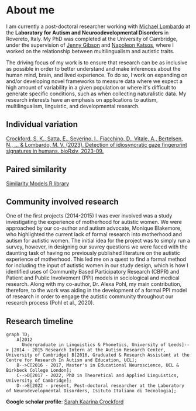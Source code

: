 # About me

I am currently a post-doctoral researcher working with [Michael Lombardo](https://www.iit.it/people-details/-/people/michael-lombardo) at the **Laboratory for Autism and Neuroodevelopmental Disorders** in Rovereto, Italy. My PhD was completed at the University of Cambridge, under the supervision of [Jenny Gibson](https://www.educ.cam.ac.uk/people/staff/gibson/) and [Napoleon Katsos](https://www.mmll.cam.ac.uk/nk248), where I worked on the relationship between multilingualism and autistic traits. 

The driving focus of my work is to ensure that research can be as inclusive as possible in order to better understand and make inferences about the human mind, brain, and lived experience. To do so, I work on expanding on and/or developing novel frameworks to measure data where we expect a high amount of variability in a given population or where it's difficult to generate specific conditions, such as when collecting naturalistic data. My research interests have an emphasis on applications to autism, multilingualism, linguistic, and developmental research. 

## Individual variation

[Crockford, S. K., Satta, E., Severino, I., Fiacchino, D., Vitale, A., Bertelsen, N., ... & Lombardo, M. V. (2023). Detection of idiosyncratic gaze fingerprint signatures in humans. bioRxiv, 2023-09.](https://www.biorxiv.org/content/10.1101/2023.09.18.558217v2.abstract)

## Paired similarity

[Similarity Models R library](https://github.com/sarahkaarina/similaritymodels)

## Community involved research

One of the first projects (2014-2015) I was ever involved was a study investigating the experience of motherhood for autistic women. We were approached by our co-author and autism advocate, Monique Blakemore, who highlighted the current lack of formal research into motherhood and autism for autistic women. The initial idea for the project was to simply run a survey, however, in designing our suvrey questions we were faced with the daunting task of having no previously published literature on the autistic experience of motherhood. This led me on a quest to find a formal method for including the input of autistic women in our study design, which is how I identified uses of Community Based Participatory Research (CBPR) and Patient and Public Involvement (PPI) models in sociological and medical research. Along with my co-author, Dr. Alexa Pohl, my main contribution, therefore, to the work was aiding in the development of a formal PPI model of research in order to engage the autistic community throughout our research process (Pohl et al., 2020).  

## Research timeline

```mermaid
graph TD;
    A[2012
      Undergraduate in Linguistics & Phonetics, University of Leeds]--> |2014 - 2015 Research Intern at the Autism Research Center, University of Cambridge| B[2016, Graduated & Research Assistant at the Centre for Research In Autism and Education, UCL];
    B-->C[2016 - 2017, Master's in Educational Neuroscience, UCL & Birkbeck College London];
    C-->D[2017 - 2022, PhD in Theoretical and Applied Linguistics, University of Cambridge];
    D-->E[2022 - present, Post-doctoral researcher at the Laboratory of Neurodevelopmental Disorders, Isituto Italiano di Tecnologia];
```

**Google scholar profile**: [Sarah Kaarina Crockford](https://scholar.google.com/citations?user=tghPmTwAAAAJ&hl=it&oi=sra)
